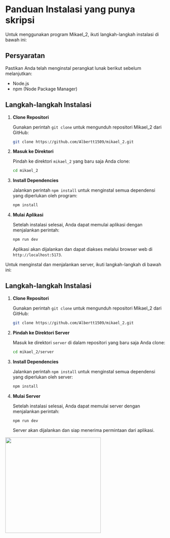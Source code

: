 # Panduan Instalasi yang punya skripsi

Untuk menggunakan program Mikael_2, ikuti langkah-langkah instalasi di bawah ini:

## Persyaratan

Pastikan Anda telah menginstal perangkat lunak berikut sebelum melanjutkan:

- Node.js
- npm (Node Package Manager)

## Langkah-langkah Instalasi

1. **Clone Repositori**

    Gunakan perintah `git clone` untuk mengunduh repositori Mikael_2 dari GitHub:

    ```bash
    git clone https://github.com/Albertt1509/mikael_2.git
    ```

2. **Masuk ke Direktori**

    Pindah ke direktori `mikael_2` yang baru saja Anda clone:

    ```bash
    cd mikael_2
    ```

3. **Install Dependencies**

    Jalankan perintah `npm install` untuk menginstal semua dependensi yang diperlukan oleh program:

    ```bash
    npm install
    ```

4. **Mulai Aplikasi**

    Setelah instalasi selesai, Anda dapat memulai aplikasi dengan menjalankan perintah:

    ```bash
    npm run dev
    ```

    Aplikasi akan dijalankan dan dapat diakses melalui browser web di `http://localhost:5173`.



Untuk menginstal dan menjalankan server, ikuti langkah-langkah di bawah ini:

## Langkah-langkah Instalasi

1. **Clone Repositori**

    Gunakan perintah `git clone` untuk mengunduh repositori Mikael_2 dari GitHub:

    ```bash
    git clone https://github.com/Albertt1509/mikael_2.git
    ```

2. **Pindah ke Direktori Server**

    Masuk ke direktori `server` di dalam repositori yang baru saja Anda clone:

    ```bash
    cd mikael_2/server
    ```

3. **Install Dependencies**

    Jalankan perintah `npm install` untuk menginstal semua dependensi yang diperlukan oleh server:

    ```bash
    npm install
    ```

4. **Mulai Server**

    Setelah instalasi selesai, Anda dapat memulai server dengan menjalankan perintah:

    ```bash
    npm run dev
    ```

    Server akan dijalankan dan siap menerima permintaan dari aplikasi.


<img width="300" align="center"  src="https://media1.tenor.com/m/wa4GotoelMkAAAAC/spongebob-squarepants-tired.gif">


